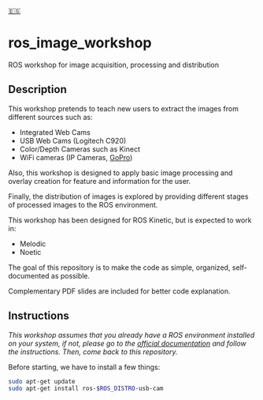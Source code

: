 [🇪🇸](/README-ES.md "Spanish")

# ros_image_workshop

ROS workshop for image acquisition, processing and distribution

## Description 

This workshop pretends to teach new users to extract the images from different sources such as:

* Integrated Web Cams
* USB Web Cams (Logitech C920)
* Color/Depth Cameras such as Kinect
* WiFi cameras (IP Cameras, [GoPro](https://github.com/TOTON95/ros-gopro-driver))

Also, this workshop is designed to apply basic image processing and overlay creation for feature and information for the user. 

Finally, the distribution of images is explored by providing different stages of processed images to the ROS environment.

This workshop has been designed for ROS Kinetic, but is expected to work in:

- Melodic
- Noetic

The goal of this repository is to make the code as simple, organized, self-documented as possible. 

Complementary PDF slides are included for better code explanation.

## Instructions

*This workshop assumes that you already have a ROS environment installed on your system, if not, please go to the [official documentation](http://wiki.ros.org/ROS/Installation) and follow the instructions. Then, come back to this repository.*



Before starting, we have to install a few things:

```bash
sudo apt-get update
sudo apt-get install ros-$ROS_DISTRO-usb-cam
```

